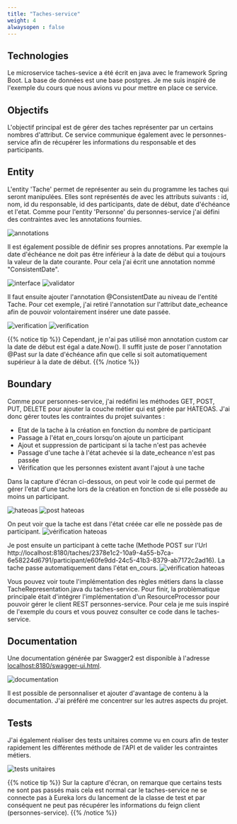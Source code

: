 ```yaml
---
title: "Taches-service"
weight: 4
alwaysopen : false
---
```


## Technologies

Le microservice taches-sevice a été écrit en java avec le framework Spring Boot. La base de données est une base postgres. Je me suis inspiré de l'exemple du cours que nous avions vu pour mettre en place ce service.

## Objectifs

L'objectif principal est de gérer des taches représenter par un certains nombres d'attribut. Ce service communique également avec le personnes-service afin de récupérer les informations du responsable et des participants.

## Entity

L'entity 'Tache' permet de représenter au sein du programme les taches qui seront manipulées. Elles sont représentés de avec les attributs suivants : id, nom, id du responsable, id des participants, date de début, date d'échéance et l'etat. Comme pour l'entity 'Personne' du personnes-service j'ai défini des contraintes avec les annotations fournies.

![annotations](../images/taches-service/capture0.png?width=20pc)

Il est également possible de définir ses propres annotations. Par exemple la date d'échéance ne doit pas être inférieur à la date de début qui a toujours la valeur de la date courante. Pour cela j'ai écrit une annotation nommé "ConsistentDate".

![interface](../images/taches-service/capture1.png?width=40pc)
![validator](../images/taches-service/capture2.png?width=40pc)

Il faut ensuite ajouter l'annotation @ConsistentDate au niveau de l'entité Tache. Pour cet exemple, j'ai retiré l'annotation sur l'attribut date_echeance afin de pouvoir volontairement insérer une date passée.

![verification](../images/taches-service/capture3.png?width=25pc)
![verification](../images/taches-service/capture4.png)

{{% notice tip %}}
Cependant, je n'ai pas utilisé mon annotation custom car la date de début est égal a date.Now(). Il suffit juste de poser l'annotation @Past sur la date d'échéance afin que celle si soit automatiquement supérieur à la date de début.
{{% /notice %}}

## Boundary

Comme pour personnes-service, j'ai redéfini les méthodes GET, POST, PUT, DELETE pour ajouter la couche métier qui est gérée par HATEOAS. J'ai donc gérer toutes les contraintes du projet suivantes :
<ul>
    <li>Etat de la tache à la création en fonction du nombre de participant</li>
    <li>Passage à l'état en_cours lorsqu'on ajoute un participant</li>
    <li>Ajout et suppression de participant si la tache n'est pas achevée</li>
    <li>Passage d'une tache à l'état achevée si la date_echeance n'est pas passée</li>
    <li>Vérification que les personnes existent avant l'ajout à une tache</li>
</ul>

Dans la capture d'écran ci-dessous, on peut voir le code qui permet de gérer l'etat d'une tache lors de la création en fonction de si elle possède au moins un participant.

![hateoas](../images/taches-service/capture5.png?width=40pc)
![post hateoas](../images/taches-service/capture6.png?width=25pc)

On peut voir que la tache est dans l'état créée car elle ne possède pas de participant.
![vérification hateoas](../images/taches-service/capture7.png?width=40pc)

Je post ensuite un participant à cette tache (Methode POST sur l'Url http://localhost:8180/taches/2378e1c2-10a9-4a55-b7ca-6e58224d6791/participant/e60fe9dd-24c5-41b3-8379-ab7172c2ad16).
La tache passe automatiquement dans l'état en_cours.
![vérification hateoas](../images/taches-service/capture8.png?width=40pc)

Vous pouvez voir toute l'implémentation des règles métiers dans la classe TacheRepresentation.java du taches-service. Pour finir, la problèmatique principale était d'intégrer l'implémentation d'un ResourceProcessor pour pouvoir gérer le client REST personnes-service. Pour cela je me suis inspiré de l'exemple du cours et vous pouvez consulter ce code dans le taches-service.

## Documentation

Une documentation générée par Swagger2 est disponible à l'adresse [localhost:8180/swagger-ui.html](http://localhost:8180/swagger-ui.html).

![documentation](../images/taches-service/capture9.png)

Il est possible de personnaliser et ajouter d'avantage de contenu à la documentation. J'ai préféré me concentrer sur les autres aspects du projet.

## Tests

J'ai également réaliser des tests unitaires comme vu en cours afin de tester rapidement les différentes méthode de l'API et de valider les contraintes métiers.

![tests unitaires](../images/taches-service/capture10.png)

{{% notice tip %}}
Sur la capture d'écran, on remarque que certains tests ne sont pas passés mais cela est normal car le taches-service ne se connecte pas à Eureka lors du lancement de la classe de test et par conséquent ne peut pas récupérer les informations du feign client (personnes-service).
{{% /notice %}}